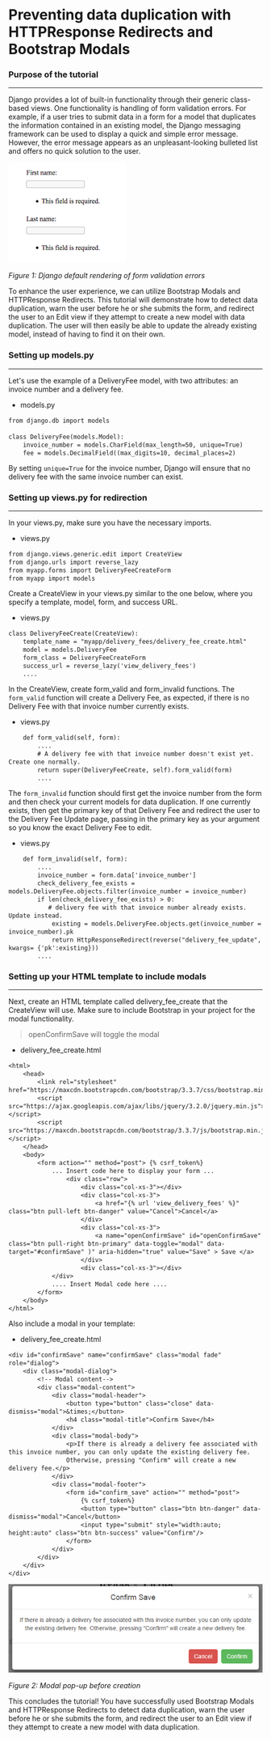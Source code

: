 Preventing data duplication with HTTPResponse Redirects and Bootstrap Modals
=======================================================================

### Purpose of the tutorial
----------

Django provides a lot of built-in functionality through their generic class-based views. One functionality is handling of form validation errors. For example, if a user tries to submit data in a form for a model that duplicates the information contained in an existing model, the Django messaging framework can be used to display a quick and simple error message. However, the error message appears as an unpleasant-looking bulleted list and offers no quick solution to the user. 

<img src="images/django_messages.png"/>

*Figure 1: Django default rendering of form validation errors*

To enhance the user experience, we can utilize Bootstrap Modals and HTTPResponse Redirects. This tutorial will demonstrate how to detect data duplication, warn the user before he or she submits the form, and redirect the user to an Edit view if they attempt to create a new model with data duplication. The user will then easily be able to update the already existing model, instead of having to find it on their own.

### Setting up models.py
----------
Let's use the example of a DeliveryFee model, with two attributes: an invoice number and a delivery fee.

* models.py  
```
from django.db import models

class DeliveryFee(models.Model):
    invoice_number = models.CharField(max_length=50, unique=True)
    fee = models.DecimalField((max_digits=10, decimal_places=2)
```
By setting ```unique=True``` for the invoice number, Django will ensure that no delivery fee with the same invoice number can exist.

### Setting up views.py for redirection
----------
In your views.py, make sure you have the necessary imports.

* views.py  
```
from django.views.generic.edit import CreateView
from django.urls import reverse_lazy
from myapp.forms import DeliveryFeeCreateForm
from myapp import models

```
Create a CreateView in your views.py similar to the one below, where you specify a template, model, form, and success URL.

* views.py  
```
class DeliveryFeeCreate(CreateView):
    template_name = "myapp/delivery_fees/delivery_fee_create.html"
    model = models.DeliveryFee
    form_class = DeliveryFeeCreateForm
    success_url = reverse_lazy('view_delivery_fees')
    ....
```
In the CreateView, create form_valid and form_invalid functions. The ```form_valid``` function will create a Delivery Fee, as expected, if there is no Delivery Fee with that invoice number currently exists.

* views.py  
```
    def form_valid(self, form):
        ....
        # A delivery fee with that invoice number doesn't exist yet. Create one normally.
        return super(DeliveryFeeCreate, self).form_valid(form)
        ....
```

The ```form_invalid``` function should first get the invoice number from the form and then check your current models for data duplication. If one currently exists, then get the primary key of that Delivery Fee and redirect the user to the Delivery Fee Update page, passing in the primary key as your argument so you know the exact Delivery Fee to edit.
* views.py 
```
    def form_invalid(self, form):
        ....
        invoice_number = form.data['invoice_number']
        check_delivery_fee_exists = models.DeliveryFee.objects.filter(invoice_number = invoice_number)
        if len(check_delivery_fee_exists) > 0:
           # delivery fee with that invoice number already exists. Update instead.
            existing = models.DeliveryFee.objects.get(invoice_number = invoice_number).pk
            return HttpResponseRedirect(reverse("delivery_fee_update", kwargs= {'pk':existing}))
        ....
```
### Setting up your HTML template to include modals
----------
Next, create an HTML template called delivery_fee_create that the CreateView will use. 
Make sure to include Bootstrap in your project for the modal functionality.
> openConfirmSave will toggle the modal

* delivery_fee_create.html
```
<html>
    <head>
        <link rel="stylesheet" href="https://maxcdn.bootstrapcdn.com/bootstrap/3.3.7/css/bootstrap.min.css">
        <script src="https://ajax.googleapis.com/ajax/libs/jquery/3.2.0/jquery.min.js"></script>
        <script src="https://maxcdn.bootstrapcdn.com/bootstrap/3.3.7/js/bootstrap.min.js"></script>
    </head>
    <body>
        <form action="" method="post"> {% csrf_token%}
            ... Insert code here to display your form ...
                <div class="row">
                    <div class="col-xs-3"></div>
                    <div class="col-xs-3">
                        <a href="{% url 'view_delivery_fees' %}" class="btn pull-left btn-danger" value="Cancel">Cancel</a>
                    </div>
                    <div class="col-xs-3">
                        <a name="openConfirmSave" id="openConfirmSave" class="btn pull-right btn-primary" data-toggle="modal" data-target="#confirmSave" )" aria-hidden="true" value="Save" > Save </a>
                    </div>
                    <div class="col-xs-3"></div>
            </div>
            .... Insert Modal code here ....
        </form>
    </body>
</html>
```

Also include a modal in your template:
  
* delivery_fee_create.html
```
<div id="confirmSave" name="confirmSave" class="modal fade" role="dialog">
    <div class="modal-dialog">
        <!-- Modal content-->
        <div class="modal-content">
            <div class="modal-header">
                <button type="button" class="close" data-dismiss="modal">&times;</button>
                <h4 class="modal-title">Confirm Save</h4>
            </div>
            <div class="modal-body">
                <p>If there is already a delivery fee associated with this invoice number, you can only update the existing delivery fee.
                Otherwise, pressing "Confirm" will create a new delivery fee.</p>
            </div>
            <div class="modal-footer">
                <form id="confirm_save" action="" method="post">
                    {% csrf_token%} 
                    <button type="button" class="btn btn-danger" data-dismiss="modal">Cancel</button>
                    <input type="submit" style="width:auto; height:auto" class="btn btn-success" value="Confirm"/>
                </form>
            </div>
        </div>
    </div>
</div>
```  

<img src="images/modal.PNG"/>

*Figure 2: Modal pop-up before creation*

This concludes the tutorial! You have successfully used Bootstrap Modals and HTTPResponse Redirects to detect data duplication, warn the user before he or she submits the form, and redirect the user to an Edit view if they attempt to create a new model with data duplication.
